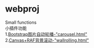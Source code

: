 # webproj
Small functions<br>
小插件功能<br>
1.[Bootstrap图片自动轮播-"carousel.html"](https://github.com/Looocus/webproj/blob/master/carousel.html)<br>
2.[Canvas+RAF背景滚动-"wallrolling.html"](https://github.com/Looocus/webproj/blob/master/wallrolling.html)<br>
